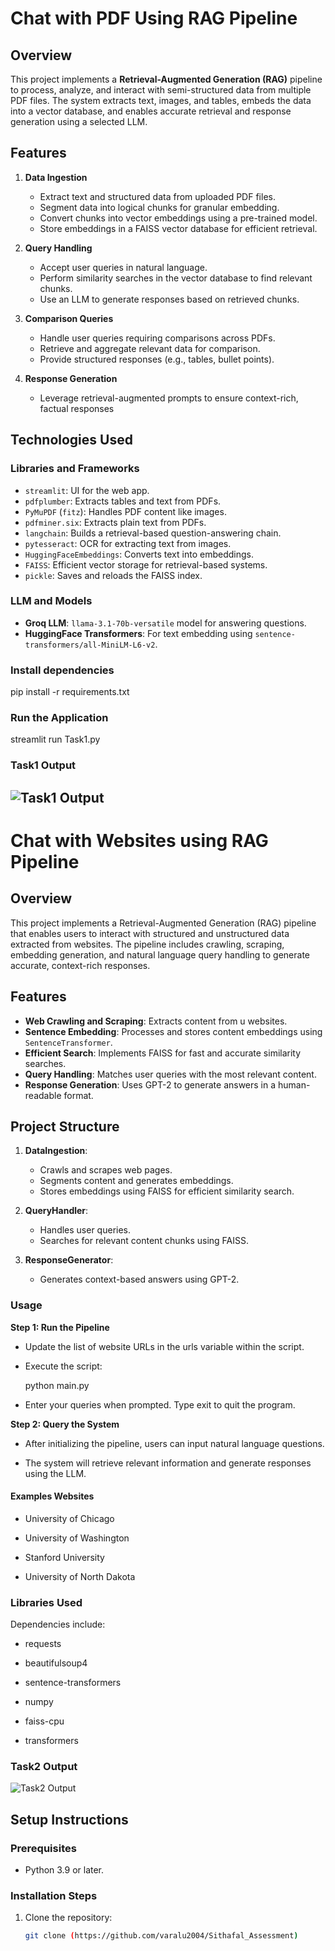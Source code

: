 
# Chat with PDF Using RAG Pipeline
## Overview
This project implements a **Retrieval-Augmented Generation (RAG)** pipeline to process, analyze, and interact with semi-structured data from multiple PDF files. The system extracts text, images, and tables, embeds the data into a vector database, and enables accurate retrieval and response generation using a selected LLM.
## Features
1. **Data Ingestion**  
   - Extract text and structured data from uploaded PDF files.  
   - Segment data into logical chunks for granular embedding.  
   - Convert chunks into vector embeddings using a pre-trained model.  
   - Store embeddings in a FAISS vector database for efficient retrieval.  

2. **Query Handling**  
   - Accept user queries in natural language.  
   - Perform similarity searches in the vector database to find relevant chunks.  
   - Use an LLM to generate responses based on retrieved chunks.  

3. **Comparison Queries**  
   - Handle user queries requiring comparisons across PDFs.  
   - Retrieve and aggregate relevant data for comparison.  
   - Provide structured responses (e.g., tables, bullet points).  

4. **Response Generation**  
   - Leverage retrieval-augmented prompts to ensure context-rich, factual responses

## Technologies Used

### Libraries and Frameworks
- `streamlit`: UI for the web app.
- `pdfplumber`: Extracts tables and text from PDFs.
- `PyMuPDF` (`fitz`): Handles PDF content like images.
- `pdfminer.six`: Extracts plain text from PDFs.
- `langchain`: Builds a retrieval-based question-answering chain.
- `pytesseract`: OCR for extracting text from images.
- `HuggingFaceEmbeddings`: Converts text into embeddings.
- `FAISS`: Efficient vector storage for retrieval-based systems.
- `pickle`: Saves and reloads the FAISS index.

### LLM and Models
- **Groq LLM**: `llama-3.1-70b-versatile` model for answering questions.
- **HuggingFace Transformers**: For text embedding using `sentence-transformers/all-MiniLM-L6-v2`.
### Install dependencies
  pip install -r requirements.txt
### Run the Application
streamlit run Task1.py

### Task1 Output
![Task1 Output](https://i.postimg.cc/QMKw7ZPH/Screenshot-262.png)
---
# Chat with Websites using RAG Pipeline
## Overview 
This project implements a Retrieval-Augmented Generation (RAG) pipeline that enables users to interact with structured and unstructured data extracted from websites. The pipeline includes crawling, scraping, embedding generation, and natural language query handling to generate accurate, context-rich responses.

## Features
- **Web Crawling and Scraping**: Extracts content from u websites.
- **Sentence Embedding**: Processes and stores content embeddings using `SentenceTransformer`.
- **Efficient Search**: Implements FAISS for fast and accurate similarity searches.
- **Query Handling**: Matches user queries with the most relevant content.
- **Response Generation**: Uses GPT-2 to generate answers in a human-readable format.

## Project Structure
1. **DataIngestion**:
   - Crawls and scrapes web pages.
   - Segments content and generates embeddings.
   - Stores embeddings using FAISS for efficient similarity search.

2. **QueryHandler**:
   - Handles user queries.
   - Searches for relevant content chunks using FAISS.

3. **ResponseGenerator**:
   - Generates context-based answers using GPT-2.
### Usage 
**Step 1: Run the Pipeline**

- Update the list of website URLs in the urls variable within the script.

- Execute the script:

   python main.py

- Enter your queries when prompted. Type exit to quit the program.

**Step 2: Query the System**

- After initializing the pipeline, users can input natural language questions.

- The system will retrieve relevant information and generate responses using the LLM.
#### Examples Websites

- University of Chicago

- University of Washington

- Stanford University

- University of North Dakota
### Libraries Used
Dependencies include:

- requests

- beautifulsoup4

- sentence-transformers

- numpy

- faiss-cpu

- transformers
### Task2 Output
![Task2 Output](https://i.postimg.cc/Kj1MGQ4S/output2.jpg)

## Setup Instructions

### Prerequisites
- Python 3.9 or later.


### Installation Steps

1. Clone the repository:
   ```bash
   git clone (https://github.com/varalu2004/Sithafal_Assessment)

